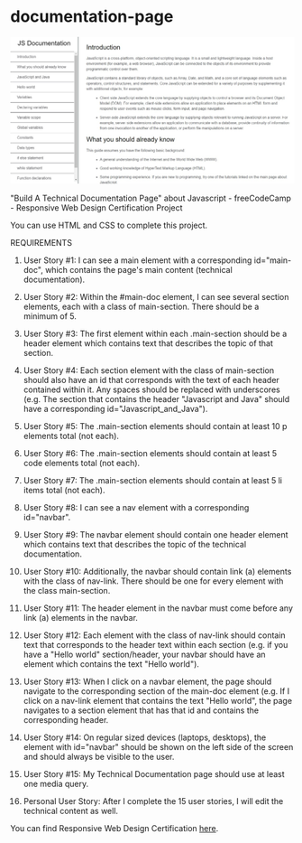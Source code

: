 # documentation-page
<a href="https://github.com/VanesaBordanaro/documentation-page"><img src="doc.jpg" alt="preview"></a>

"Build A Technical Documentation Page" about Javascript - freeCodeCamp - Responsive Web Design Certification Project

You can use HTML and CSS to complete this project.

REQUIREMENTS

1. User Story #1: I can see a main element with a corresponding id="main-doc", which contains the page's main content (technical documentation).

2. User Story #2: Within the #main-doc element, I can see several section elements, each with a class of main-section. There should be a minimum of 5.

3. User Story #3: The first element within each .main-section should be a header element which contains text that describes the topic of that section.

4. User Story #4: Each section element with the class of main-section should also have an id that corresponds with the text of each header contained within it. Any spaces should be replaced with underscores (e.g. The section that contains the header "Javascript and Java" should have a corresponding id="Javascript_and_Java").

5. User Story #5: The .main-section elements should contain at least 10 p elements total (not each).

6. User Story #6: The .main-section elements should contain at least 5 code elements total (not each).

7. User Story #7: The .main-section elements should contain at least 5 li items total (not each).

8. User Story #8: I can see a nav element with a corresponding id="navbar".

9. User Story #9: The navbar element should contain one header element which contains text that describes the topic of the technical documentation.

10. User Story #10: Additionally, the navbar should contain link (a) elements with the class of nav-link. There should be one for every element with the class main-section.

11. User Story #11: The header element in the navbar must come before any link (a) elements in the navbar.

12. User Story #12: Each element with the class of nav-link should contain text that corresponds to the header text within each section (e.g. if you have a "Hello world" section/header, your navbar should have an element which contains the text "Hello world").

13. User Story #13: When I click on a navbar element, the page should navigate to the corresponding section of the main-doc element (e.g. If I click on a nav-link element that contains the text "Hello world", the page navigates to a section element that has that id and contains the corresponding header.

14. User Story #14: On regular sized devices (laptops, desktops), the element with id="navbar" should be shown on the left side of the screen and should always be visible to the user.

15. User Story #15: My Technical Documentation page should use at least one media query.

16. Personal User Story: After I complete the 15 user stories, I will edit the technical content as well.

You can find Responsive Web Design Certification <a href='https://www.freecodecamp.org/learn/responsive-web-design/'>here</a>.
